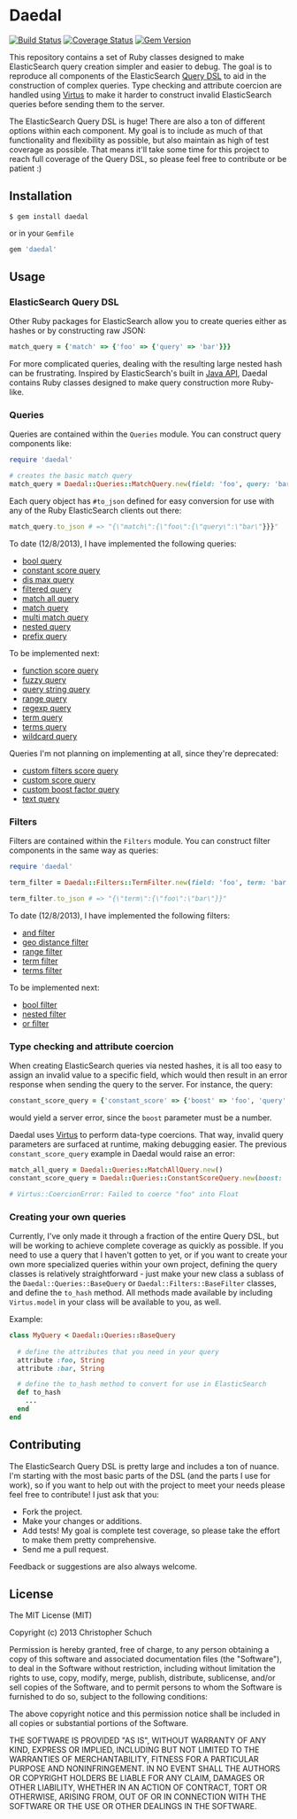 Daedal
======
[![Build Status](https://travis-ci.org/cschuch/daedal.png?branch=master)](https://travis-ci.org/cschuch/daedal)
[![Coverage Status](https://coveralls.io/repos/cschuch/daedal/badge.png)](https://coveralls.io/r/cschuch/daedal)
[![Gem Version](https://badge.fury.io/rb/daedal.png)](http://badge.fury.io/rb/daedal)

This repository contains a set of Ruby classes designed to make ElasticSearch
query creation simpler and easier to debug. The goal is to reproduce all
components of the ElasticSearch [Query DSL](http://www.elasticsearch.org/guide/en/elasticsearch/reference/current/query-dsl.html)
to aid in the construction of complex queries. Type checking and attribute
coercion are handled using [Virtus](https://github.com/solnic/virtus) to make
it harder to construct invalid ElasticSearch queries before sending them to the server.

The ElasticSearch Query DSL is huge! There are also a ton of different options within each
component. My goal is to include as much of that functionality and flexibility as possible, but
also maintain as high of test coverage as possible. That means it'll take some time for this project
to reach full coverage of the Query DSL, so please feel free to contribute or be patient :)

Installation
------------

``` terminal
$ gem install daedal
```

or in your `Gemfile`

``` ruby
gem 'daedal'
```

Usage
--------

### ElasticSearch Query DSL

Other Ruby packages for ElasticSearch allow you to create queries either as
hashes or by constructing raw JSON:

``` ruby
match_query = {'match' => {'foo' => {'query' => 'bar'}}}
```

For more complicated queries, dealing with the resulting large nested hash can be
frustrating. Inspired by ElasticSearch's built in 
[Java API](http://www.elasticsearch.org/guide/en/elasticsearch/client/java-api/current/),
Daedal contains Ruby classes designed to make query construction more Ruby-like.

### Queries

Queries are contained within the `Queries` module. You can construct query components like:

``` ruby
require 'daedal'

# creates the basic match query
match_query = Daedal::Queries::MatchQuery.new(field: 'foo', query: 'bar')
```
Each query object has `#to_json` defined for easy conversion for use with any of the Ruby
ElasticSearch clients out there:
``` ruby
match_query.to_json # => "{\"match\":{\"foo\":{\"query\":\"bar\"}}}"
```

To date (12/8/2013), I have implemented the following queries:
* [bool query](http://www.elasticsearch.org/guide/en/elasticsearch/reference/current/query-dsl-bool-query.html)
* [constant score query](http://www.elasticsearch.org/guide/en/elasticsearch/reference/current/query-dsl-constant-score-query.html)
* [dis max query](http://www.elasticsearch.org/guide/en/elasticsearch/reference/current/query-dsl-dis-max-query.html)
* [filtered query](http://www.elasticsearch.org/guide/en/elasticsearch/reference/current/query-dsl-filtered-query.html)
* [match all query](http://www.elasticsearch.org/guide/en/elasticsearch/reference/current/query-dsl-match-all-query.html)
* [match query](http://www.elasticsearch.org/guide/en/elasticsearch/reference/current/query-dsl-match-query.html)
* [multi match query](http://www.elasticsearch.org/guide/en/elasticsearch/reference/current/query-dsl-multi-match-query.html)
* [nested query](http://www.elasticsearch.org/guide/en/elasticsearch/reference/current/query-dsl-nested-query.html)
* [prefix query](http://www.elasticsearch.org/guide/en/elasticsearch/reference/current/query-dsl-prefix-query.html)

To be implemented next:
* [function score query](http://www.elasticsearch.org/guide/en/elasticsearch/reference/current/query-dsl-function-score-query.html)
* [fuzzy query](http://www.elasticsearch.org/guide/en/elasticsearch/reference/current/query-dsl-fuzzy-query.html)
* [query string query](http://www.elasticsearch.org/guide/en/elasticsearch/reference/current/query-dsl-query-string-query.html)
* [range query](http://www.elasticsearch.org/guide/en/elasticsearch/reference/current/query-dsl-range-query.html)
* [regexp query](http://www.elasticsearch.org/guide/en/elasticsearch/reference/current/query-dsl-regexp-query.html)
* [term query](http://www.elasticsearch.org/guide/en/elasticsearch/reference/current/query-dsl-term-query.html)
* [terms query](http://www.elasticsearch.org/guide/en/elasticsearch/reference/current/query-dsl-terms-query.html)
* [wildcard query](http://www.elasticsearch.org/guide/en/elasticsearch/reference/current/query-dsl-wildcard-query.html)

Queries I'm not planning on implementing at all, since they're deprecated:
* [custom filters score query](http://www.elasticsearch.org/guide/en/elasticsearch/reference/current/query-dsl-custom-filters-score-query.html)
* [custom score query](http://www.elasticsearch.org/guide/en/elasticsearch/reference/current/query-dsl-custom-score-query.html)
* [custom boost factor query](http://www.elasticsearch.org/guide/en/elasticsearch/reference/current/query-dsl-custom-boost-factor-query.html)
* [text query](http://www.elasticsearch.org/guide/en/elasticsearch/reference/current/query-dsl-text-query.html)


### Filters

Filters are contained within the `Filters` module. You can construct filter components
in the same way as queries:

``` ruby
require 'daedal'

term_filter = Daedal::Filters::TermFilter.new(field: 'foo', term: 'bar')

term_filter.to_json # => "{\"term\":{\"foo\":\"bar\"}}"
```

To date (12/8/2013), I have implemented the following filters:
* [and filter](http://www.elasticsearch.org/guide/en/elasticsearch/reference/current/query-dsl-and-filter.html)
* [geo distance filter](http://www.elasticsearch.org/guide/en/elasticsearch/reference/current/query-dsl-geo-distance-filter.html)
* [range filter](http://www.elasticsearch.org/guide/en/elasticsearch/reference/current/query-dsl-range-filter.html)
* [term filter](http://www.elasticsearch.org/guide/en/elasticsearch/reference/current/query-dsl-term-filter.html)
* [terms filter](http://www.elasticsearch.org/guide/en/elasticsearch/reference/current/query-dsl-terms-filter.html)

To be implemented next:
* [bool filter](http://www.elasticsearch.org/guide/en/elasticsearch/reference/current/query-dsl-bool-filter.html)
* [nested filter](http://www.elasticsearch.org/guide/en/elasticsearch/reference/current/query-dsl-nested-filter.html)
* [or filter](http://www.elasticsearch.org/guide/en/elasticsearch/reference/current/query-dsl-or-filter.html)

### Type checking and attribute coercion

When creating ElasticSearch queries via nested hashes, it is all too easy to
assign an invalid value to a specific field, which would then result in
an error response when sending the query to the server. For instance, the query:

``` ruby
constant_score_query = {'constant_score' => {'boost' => 'foo', 'query' => {'match_all' => {}}}}
```

would yield a server error, since the `boost` parameter must be a number.

Daedal uses [Virtus](https://github.com/solnic/virtus) to perform data-type coercions. 
That way, invalid query parameters are surfaced at runtime, making debugging easier.
The previous `constant_score_query` example in Daedal would raise an error:

``` ruby
match_all_query = Daedal::Queries::MatchAllQuery.new()
constant_score_query = Daedal::Queries::ConstantScoreQuery.new(boost: 'foo', query: match_all_query)

# Virtus::CoercionError: Failed to coerce "foo" into Float
```

### Creating your own queries

Currently, I've only made it through a fraction of the entire Query DSL, but will be working to
achieve complete coverage as quickly as possible. If you need to use a query that
I haven't gotten to yet, or if you want to create your own more specialized queries within
your own project, defining the query classes is relatively straightforward - just make
your new class a sublass of the `Daedal::Queries::BaseQuery` or `Daedal::Filters::BaseFilter`
classes, and define the `to_hash` method. All methods made available by including `Virtus.model` in your
class will be available to you, as well.

Example:
``` ruby
class MyQuery < Daedal::Queries::BaseQuery
  
  # define the attributes that you need in your query
  attribute :foo, String
  attribute :bar, String

  # define the to_hash method to convert for use in ElasticSearch 
  def to_hash
    ...
  end
end
```

Contributing
-------------

The ElasticSearch Query DSL is pretty large and includes a ton of nuance. I'm starting with the
most basic parts of the DSL (and the parts I use for work), so if you want to help out with the project
to meet your needs please feel free to contribute! I just ask that you:

* Fork the project.
* Make your changes or additions.
* Add tests! My goal is complete test coverage, so please take the effort to make them pretty comprehensive.
* Send me a pull request.

Feedback or suggestions are also always welcome. 

License
-------

The MIT License (MIT)

Copyright (c) 2013 Christopher Schuch

Permission is hereby granted, free of charge, to any person obtaining a copy of
this software and associated documentation files (the "Software"), to deal in
the Software without restriction, including without limitation the rights to
use, copy, modify, merge, publish, distribute, sublicense, and/or sell copies of
the Software, and to permit persons to whom the Software is furnished to do so,
subject to the following conditions:

The above copyright notice and this permission notice shall be included in all
copies or substantial portions of the Software.

THE SOFTWARE IS PROVIDED "AS IS", WITHOUT WARRANTY OF ANY KIND, EXPRESS OR
IMPLIED, INCLUDING BUT NOT LIMITED TO THE WARRANTIES OF MERCHANTABILITY, FITNESS
FOR A PARTICULAR PURPOSE AND NONINFRINGEMENT. IN NO EVENT SHALL THE AUTHORS OR
COPYRIGHT HOLDERS BE LIABLE FOR ANY CLAIM, DAMAGES OR OTHER LIABILITY, WHETHER
IN AN ACTION OF CONTRACT, TORT OR OTHERWISE, ARISING FROM, OUT OF OR IN
CONNECTION WITH THE SOFTWARE OR THE USE OR OTHER DEALINGS IN THE SOFTWARE.